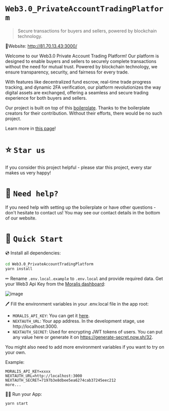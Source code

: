# `Web3.0_PrivateAccountTradingPlatform`

> Secure transactions for buyers and sellers, powered by blockchain technology.

🚀Website: http://81.70.13.43:3000/

Welcome to our Web3.0 Private Account Trading Platform! Our platform is designed to enable buyers and sellers to securely complete transactions without the need for mutual trust. Powered by blockchain technology, we ensure transparency, security, and fairness for every trade.

With features like decentralized fund escrow, real-time trade progress tracking, and dynamic 2FA verification, our platform revolutionizes the way digital assets are exchanged, offering a seamless and secure trading experience for both buyers and sellers.

Our project is built on top of this [boilerplate](https://github.com/ethereum-boilerplate/ethereum-boilerplate). Thanks to the boilerplate creators for their contribution. Without their efforts, there would be no such project.

Learn more in [this page](http://81.70.13.43:3000/learn)!

# ⭐️ `Star us`

If you consider this project helpful - please star this project, every star makes us very happy!

# 🤝 `Need help?`

If you need help with setting up the boilerplate or have other questions - don't hesitate to contact us!
You may see our contact details in the bottom of our website.

# 🚀 `Quick Start`


💿 Install all dependencies:

```sh
cd Web3.0_PrivateAccountTradingPlatform
yarn install
```

✏ Rename `.env.local.example` to `.env.local` and provide required data. Get your Web3 Api Key from the [Moralis dashboard](https://admin.moralis.io/):

![image](https://user-images.githubusercontent.com/78314301/186810270-7c365d43-ebb8-4546-a383-32983fbacef9.png)

🖊️ Fill the environment variables in your .env.local file in the app root:

- `MORALIS_API_KEY`: You can get it [here](https://admin.moralis.io/web3apis).
- `NEXTAUTH_URL`: Your app address. In the development stage, use http://localhost:3000.
- `NEXTAUTH_SECRET`: Used for encrypting JWT tokens of users. You can put any value here or generate it on https://generate-secret.now.sh/32.

You might also need to add more environment variables if you want to try on your own.

Example:

```
MORALIS_API_KEY=xxxx
NEXTAUTH_URL=http://localhost:3000
NEXTAUTH_SECRET=7197b3e8dbee5ea6274cab37245eec212
more...
```

🚴‍♂️ Run your App:

```sh
yarn start
```

